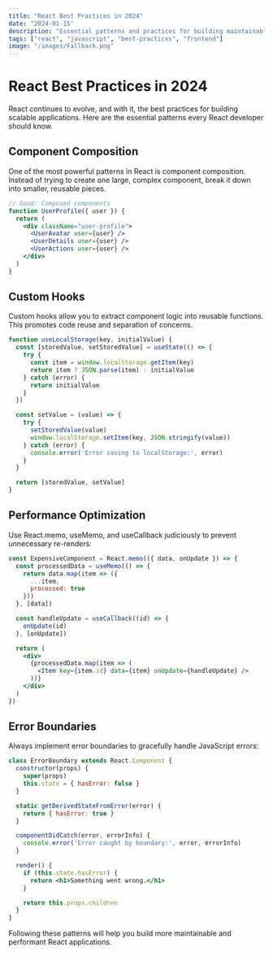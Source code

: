 ```yaml
---
title: "React Best Practices in 2024"
date: "2024-01-15"
description: "Essential patterns and practices for building maintainable React applications in 2024."
tags: ["react", "javascript", "best-practices", "frontend"]
image: "/images/Fallback.png"
---
```


# React Best Practices in 2024

React continues to evolve, and with it, the best practices for building scalable applications. Here are the essential patterns every React developer should know.

## Component Composition

One of the most powerful patterns in React is component composition. Instead of trying to create one large, complex component, break it down into smaller, reusable pieces.

```jsx
// Good: Composed components
function UserProfile({ user }) {
  return (
    <div className="user-profile">
      <UserAvatar user={user} />
      <UserDetails user={user} />
      <UserActions user={user} />
    </div>
  )
}
```

## Custom Hooks

Custom hooks allow you to extract component logic into reusable functions. This promotes code reuse and separation of concerns.

```jsx
function useLocalStorage(key, initialValue) {
  const [storedValue, setStoredValue] = useState(() => {
    try {
      const item = window.localStorage.getItem(key)
      return item ? JSON.parse(item) : initialValue
    } catch (error) {
      return initialValue
    }
  })

  const setValue = (value) => {
    try {
      setStoredValue(value)
      window.localStorage.setItem(key, JSON.stringify(value))
    } catch (error) {
      console.error('Error saving to localStorage:', error)
    }
  }

  return [storedValue, setValue]
}
```

## Performance Optimization

Use React.memo, useMemo, and useCallback judiciously to prevent unnecessary re-renders:

```jsx
const ExpensiveComponent = React.memo(({ data, onUpdate }) => {
  const processedData = useMemo(() => {
    return data.map(item => ({
      ...item,
      processed: true
    }))
  }, [data])

  const handleUpdate = useCallback((id) => {
    onUpdate(id)
  }, [onUpdate])

  return (
    <div>
      {processedData.map(item => (
        <Item key={item.id} data={item} onUpdate={handleUpdate} />
      ))}
    </div>
  )
})
```

## Error Boundaries

Always implement error boundaries to gracefully handle JavaScript errors:

```jsx
class ErrorBoundary extends React.Component {
  constructor(props) {
    super(props)
    this.state = { hasError: false }
  }

  static getDerivedStateFromError(error) {
    return { hasError: true }
  }

  componentDidCatch(error, errorInfo) {
    console.error('Error caught by boundary:', error, errorInfo)
  }

  render() {
    if (this.state.hasError) {
      return <h1>Something went wrong.</h1>
    }

    return this.props.children
  }
}
```

Following these patterns will help you build more maintainable and performant React applications.
